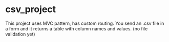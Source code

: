 # csv_project
This project uses MVC pattern, has custom routing.
You send an .csv file in a form and it returns a table with column names and values. 
(no file validation yet)
